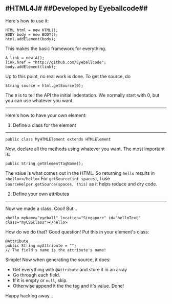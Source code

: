 #HTML4J#
##Developed by Eyeballcode##
---------
Here's how to use it:

    HTML html = new HTML();
    BODY body = new BODY();
    html.addElement(body);

This makes the basic framework for everything.

    A link = new A();
    link.href = "http://github.com/Eyeballcode";
    body.addElement(link);

Up to this point, no real work is done. To get the source, do

    String source = html.getSource(0);

The `0` is to tell the API the initial indentation. We normally start with 0, but you can use whatever you want.

--------------------
Here's how to have your own element:
1. Define a class for the element
-------------

    public class MyHTMLElement extends HTMLElement
Now, declare all the methods using whatever you want. The most important is:

    public String getElementTagName();

The value is what comes out in the HTML. So returning `hello` results in `<hello></hello>`
For `getSource(int spaces)`, I use `SourceHelper.getSource(spaces, this)` as it helps reduce and dry code.

2. Define your own attributes
-------------
Now we made a class. Cool! But...

    <hello myName="eyeball" location="Singapore" id="helloText" class="myCSSClass"></hello>

How do we do that? Good question! Put this in your element's class:

    @Attribute
    public String myAttribute = "";
    // The field's name is the attribute's name!

Simple! Now when generating the source, it does:

 * Get everything with `@Attribute` and store it in an array
 * Go through each field.
 * If it is empty or `null`, skip.
 * Otherwise append it the the tag and it's value.
Done!

Happy hacking away...

